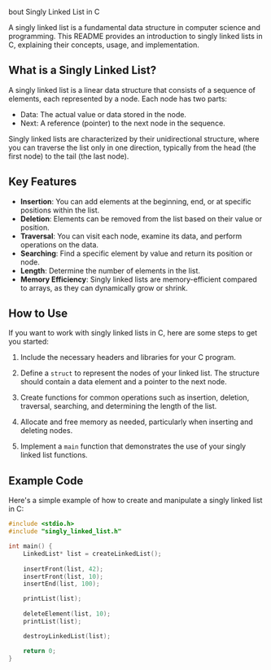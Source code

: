 bout Singly Linked List in C

A singly linked list is a fundamental data structure in computer science and programming. This README provides an introduction to singly linked lists in C, explaining their concepts, usage, and implementation.

## What is a Singly Linked List?

A singly linked list is a linear data structure that consists of a sequence of elements, each represented by a node. Each node has two parts:
- Data: The actual value or data stored in the node.
- Next: A reference (pointer) to the next node in the sequence.

Singly linked lists are characterized by their unidirectional structure, where you can traverse the list only in one direction, typically from the head (the first node) to the tail (the last node).

## Key Features

- **Insertion**: You can add elements at the beginning, end, or at specific positions within the list.
- **Deletion**: Elements can be removed from the list based on their value or position.
- **Traversal**: You can visit each node, examine its data, and perform operations on the data.
- **Searching**: Find a specific element by value and return its position or node.
- **Length**: Determine the number of elements in the list.
- **Memory Efficiency**: Singly linked lists are memory-efficient compared to arrays, as they can dynamically grow or shrink.

## How to Use

If you want to work with singly linked lists in C, here are some steps to get you started:

1. Include the necessary headers and libraries for your C program.

2. Define a `struct` to represent the nodes of your linked list. The structure should contain a data element and a pointer to the next node.

3. Create functions for common operations such as insertion, deletion, traversal, searching, and determining the length of the list.

4. Allocate and free memory as needed, particularly when inserting and deleting nodes.

5. Implement a `main` function that demonstrates the use of your singly linked list functions.

## Example Code

Here's a simple example of how to create and manipulate a singly linked list in C:

```c
#include <stdio.h>
#include "singly_linked_list.h"

int main() {
    LinkedList* list = createLinkedList();
    
    insertFront(list, 42);
    insertFront(list, 10);
    insertEnd(list, 100);

    printList(list);
    
    deleteElement(list, 10);
    printList(list);

    destroyLinkedList(list);

    return 0;
}

